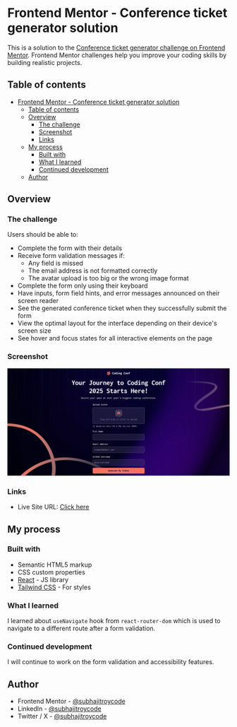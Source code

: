 # Frontend Mentor - Conference ticket generator solution

This is a solution to the [Conference ticket generator challenge on Frontend Mentor](https://www.frontendmentor.io/challenges/conference-ticket-generator-oq5gFIU12w). Frontend Mentor challenges help you improve your coding skills by building realistic projects. 

## Table of contents

- [Frontend Mentor - Conference ticket generator solution](#frontend-mentor---conference-ticket-generator-solution)
  - [Table of contents](#table-of-contents)
  - [Overview](#overview)
    - [The challenge](#the-challenge)
    - [Screenshot](#screenshot)
    - [Links](#links)
  - [My process](#my-process)
    - [Built with](#built-with)
    - [What I learned](#what-i-learned)
    - [Continued development](#continued-development)
  - [Author](#author)

## Overview

### The challenge

Users should be able to:

- Complete the form with their details
- Receive form validation messages if:
  - Any field is missed
  - The email address is not formatted correctly
  - The avatar upload is too big or the wrong image format
- Complete the form only using their keyboard
- Have inputs, form field hints, and error messages announced on their screen reader
- See the generated conference ticket when they successfully submit the form
- View the optimal layout for the interface depending on their device's screen size
- See hover and focus states for all interactive elements on the page

### Screenshot

![](./public/screenshot.png)

### Links

- Live Site URL: [Click here](https://conference-ticket-subhajitroycode.netlify.app)

## My process

### Built with

- Semantic HTML5 markup
- CSS custom properties
- [React](https://reactjs.org/) - JS library
- [Tailwind CSS](https://tailwindcss.com/) - For styles

### What I learned

I learned about `useNavigate` hook from `react-router-dom` which is used to navigate to a different route after a form validation.

### Continued development

I will continue to work on the form validation and accessibility features.

## Author

- Frontend Mentor - [@subhajitroycode](https://www.frontendmentor.io/profile/subhajitroycode)
- LinkedIn - [@subhajitroycode](https://www.linkedin.com/in/subhajitroycode)
- Twitter / X - [@subhajitroycode](https://www.twitter.com/subhajitroycode)
